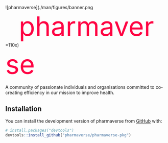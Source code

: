 <p>

![pharmaverse](./man/figures/banner.png =110x)<span style="font-size:100px"><sup><font color="#FF0043">pharmaverse</font></sup></span>
</p>

<!-- badges: start -->
<!-- badges: end -->

A community of passionate individuals and organisations committed to co-creating efficiency in our mission to improve health.

## Installation

You can install the development version of pharmaverse from [GitHub](https://github.com/) with:

``` r
# install.packages("devtools")
devtools::install_github("pharmaverse/pharmaverse-pkg")
```


